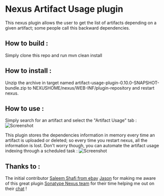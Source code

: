 # Nexus Artifact Usage plugin
This nexus plugin allows the user to get the list of artifacts depending on a given artifact; some people call this backward dependencies.

## How to build :
Simply clone this repo and run mvn clean install

## How to install :
Unzip the archive in target named artifact-usage-plugin-0.10.0-SNAPSHOT-bundle.zip to NEXUSHOME/nexus/WEB-INF/plugin-repository and restart nexus.

## How to use :
Simply search for an artifact and select the "Artifact Usage" tab : 
![Screenshot](https://raw.github.com/anthonydahanne/nexus-artifact-usage-plugin/master/screenshots/artifact-usage.png "Artifact Usage")

This plugin stores the dependencies information in memory every time an artifact is uploaded or deleted; so every time you restart nexus, all the information is lost.
Don't worry though, you can automate the artifact usage indexing through a scheduled task :
![Screenshot](https://raw.github.com/anthonydahanne/nexus-artifact-usage-plugin/master/screenshots/scheduled-task.png "Scheduled Task")


## Thanks to :
The initial contributor [Saleem Shafi from ebay](https://github.com/saleemshafi/)
[Jason](https://github.com/jvoegele) for making me aware of this great plugin
[Sonatype Nexus team](https://github.com/sonatype/nexus-oss) for their time helping me out on their [chat](https://www.hipchat.com/gW26B2y2Z) !
